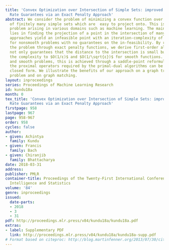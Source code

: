 ```yaml
---
title: 'Convex Optimization over Intersection of Simple Sets: improved Convergence
  Rate Guarantees via an Exact Penalty Approach'
abstract: We consider the problem of minimizing a convex function over the intersection
  of finitely many simple sets which are  easy to project onto. This is an important
  problem arising in various domains such as machine learning. The main difficulty
  lies in finding the projection of a point in the intersection of many sets. Existing
  approaches yield an infeasible point with an iteration-complexity of $O(1/ε^2)$
  for nonsmooth problems with no guarantees on the in-feasibility. By reformulating
  the problem through exact penalty functions, we derive first-order algorithms which
  not only guarantees that the distance to the intersection is small but also improve
  the complexity to $O(1/ε)$ and $O(1/\sqrt{ε})$ for smooth functions. For composite
  and smooth problems, this is achieved through a saddle-point reformulation where
  the proximal operators required by the primal-dual algorithms can be computed in
  closed form. We illustrate the benefits of our approach on a graph transduction
  problem and on graph matching.
layout: inproceedings
series: Proceedings of Machine Learning Research
id: kundu18a
month: 0
tex_title: 'Convex Optimization over Intersection of Simple Sets: improved Convergence
  Rate Guarantees via an Exact Penalty Approach'
firstpage: 958
lastpage: 967
page: 958-967
order: 958
cycles: false
author:
- given: Achintya
  family: Kundu
- given: Francis
  family: Bach
- given: Chiranjib
  family: Bhattacharya
date: 2018-03-31
address: 
publisher: PMLR
container-title: Proceedings of the Twenty-First International Conference on Artficial
  Intelligence and Statistics
volume: '84'
genre: inproceedings
issued:
  date-parts:
  - 2018
  - 3
  - 31
pdf: http://proceedings.mlr.press/v84/kundu18a/kundu18a.pdf
extras:
- label: Supplementary PDF
  link: http://proceedings.mlr.press/v84/kundu18a/kundu18a-supp.pdf
# Format based on citeproc: http://blog.martinfenner.org/2013/07/30/citeproc-yaml-for-bibliographies/
---
```

